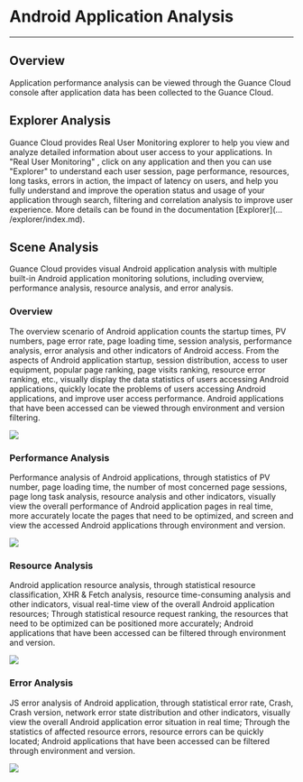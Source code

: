 # Android Application Analysis
---

## Overview

Application performance analysis can be viewed through the Guance Cloud console after application data has been collected to the Guance Cloud.

## Explorer Analysis

Guance Cloud provides Real User Monitoring explorer to help you view and analyze detailed information about user access to your applications. In "Real User Monitoring" , click on any application and then you can use "Explorer" to understand each user session, page performance, resources, long tasks, errors in action, the impact of latency on users, and help you fully understand and improve the operation status and usage of your application through search, filtering and correlation analysis to improve user experience. More details can be found in the documentation [Explorer](... /explorer/index.md).

## Scene Analysis

Guance Cloud provides visual Android application analysis with multiple built-in Android application monitoring solutions, including overview, performance analysis, resource analysis, and error analysis.

### Overview

The overview scenario of Android application counts the startup times, PV numbers, page error rate, page loading time, session analysis, performance analysis, error analysis and other indicators of Android access. From the aspects of Android application startup, session distribution, access to user equipment, popular page ranking, page visits ranking, resource error ranking, etc., visually display the data statistics of users accessing Android applications, quickly locate the problems of users accessing Android applications, and improve user access performance. Android applications that have been accessed can be viewed through environment and version filtering.

![](../img/10.android_overview.png)

### Performance Analysis

Performance analysis of Android applications, through statistics of PV number, page loading time, the number of most concerned page sessions, page long task analysis, resource analysis and other indicators, visually view the overall performance of Android application pages in real time, more accurately locate the pages that need to be optimized, and screen and view the accessed Android applications through environment and version.

![](../img/10.android_performance.png)

### Resource Analysis

Android application resource analysis, through statistical resource classification, XHR & Fetch analysis, resource time-consuming analysis and other indicators, visual real-time view of the overall Android application resources; Through statistical resource request ranking, the resources that need to be optimized can be positioned more accurately; Android applications that have been accessed can be filtered through environment and version.

![](../img/10.android_resource.png)

### Error Analysis

JS error analysis of Android application, through statistical error rate, Crash, Crash version, network error state distribution and other indicators, visually view the overall Android application error situation in real time; Through the statistics of affected resource errors, resource errors can be quickly located; Android applications that have been accessed can be filtered through environment and version.

![](../img/10.android_error.png)




